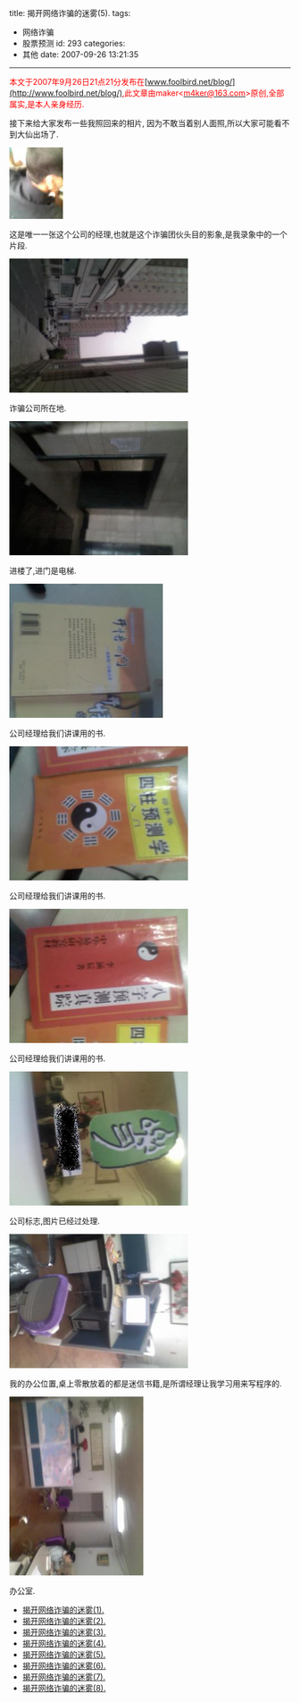 title: 揭开网络诈骗的迷雾(5).
tags:
  - 网络诈骗
  - 股票预测
id: 293
categories:
  - 其他
date: 2007-09-26 13:21:35
---

<span style="color: #ff0000;">本文于2007年9月26日21点21分发布在</span>[www.foolbird.net/blog/](http://www.foolbird.net/blog/)<span style="color: #ff0000;">,此文章由maker&lt;</span>[<span style="color: #ff0000;">m4ker@163.com</span>](mailto:m4ker@163.com)<span style="color: #ff0000;">&gt;原创,全部属实,是本人亲身经历.</span>

接下来给大家发布一些我照回来的相片, 因为不敢当着别人面照,所以大家可能看不到大仙出场了.

[![20070926234616.jpg](/wp-content/uploads/2007/09/326_20070926234616.jpg)](http://www.foolbird.net/?attachment_id=278 "20070926234616.jpg")

这是唯一一张这个公司的经理,也就是这个诈骗团伙头目的影象,是我录象中的一个片段.

[![26-09-07_1309.jpg](/wp-content/uploads/2007/09/309_26-09-07_1309.jpg)](http://www.foolbird.net/?attachment_id=261 "26-09-07_1309.jpg")

诈骗公司所在地.

[![26-09-07_1311.jpg](/wp-content/uploads/2007/09/310_26-09-07_1311.jpg)](http://www.foolbird.net/?attachment_id=262 "26-09-07_1311.jpg")

进楼了,进门是电梯.

[![26-09-07_1332.jpg](/wp-content/uploads/2007/09/311_26-09-07_1332.jpg)](http://www.foolbird.net/?attachment_id=263 "26-09-07_1332.jpg")

公司经理给我们讲课用的书.

[![26-09-07_1333.jpg](/wp-content/uploads/2007/09/312_26-09-07_1333.jpg)](http://www.foolbird.net/?attachment_id=264 "26-09-07_1333.jpg")

公司经理给我们讲课用的书.

[![26-09-07_1334.jpg](/wp-content/uploads/2007/09/313_26-09-07_1334.jpg)](http://www.foolbird.net/?attachment_id=265 "26-09-07_1334.jpg")

公司经理给我们讲课用的书.

[![26-09-07_1335.jpg](/wp-content/uploads/2007/09/314_26-09-07_1335.jpg)](http://www.foolbird.net/?attachment_id=266 "26-09-07_1335.jpg")

公司标志,图片已经过处理.

[![26-09-07_1336.jpg](/wp-content/uploads/2007/09/315_26-09-07_1336.jpg)](http://www.foolbird.net/?attachment_id=267 "26-09-07_1336.jpg")

我的办公位置,桌上零散放着的都是迷信书籍,是所谓经理让我学习用来写程序的.

[![26-09-07_1337.jpg](/wp-content/uploads/2007/09/316_26-09-07_1337.jpg)](http://www.foolbird.net/?attachment_id=268 "26-09-07_1337.jpg")

办公室.

* [揭开网络诈骗的迷雾(1).](/299.html)
* [揭开网络诈骗的迷雾(2).](/298.html)
* [揭开网络诈骗的迷雾(3).](/296.html)
* [揭开网络诈骗的迷雾(4).](/295.html)
* [揭开网络诈骗的迷雾(5).](/293.html)
* [揭开网络诈骗的迷雾(6).](/292.html)
* [揭开网络诈骗的迷雾(7).](/291.html)
* [揭开网络诈骗的迷雾(8).](/290.html)
